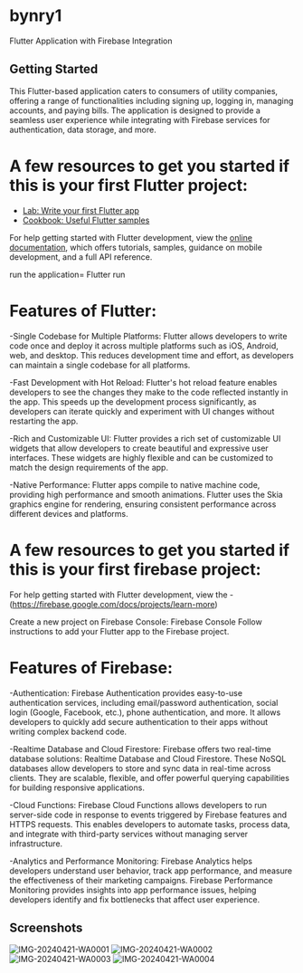 # bynry1

Flutter Application with Firebase Integration

## Getting Started

 This Flutter-based application caters to consumers of utility companies, offering a range of functionalities including signing up, logging in, managing accounts, and paying bills. The application is designed to provide a seamless user experience while integrating with Firebase services for authentication, data storage, and more.
# A few resources to get you started if this is your first Flutter project:

- [Lab: Write your first Flutter app](https://docs.flutter.dev/get-started/codelab)
- [Cookbook: Useful Flutter samples](https://docs.flutter.dev/cookbook)

For help getting started with Flutter development, view the
[online documentation](https://docs.flutter.dev/), which offers tutorials,
samples, guidance on mobile development, and a full API reference.

run the application= Flutter run

# Features of Flutter:
-Single Codebase for Multiple Platforms: Flutter allows developers to write code once and deploy it across multiple platforms such as iOS, Android, web, and desktop. This reduces development time and effort, as developers can maintain a single codebase for all platforms.

-Fast Development with Hot Reload: Flutter's hot reload feature enables developers to see the changes they make to the code reflected instantly in the app. This speeds up the development process significantly, as developers can iterate quickly and experiment with UI changes without restarting the app.

-Rich and Customizable UI: Flutter provides a rich set of customizable UI widgets that allow developers to create beautiful and expressive user interfaces. These widgets are highly flexible and can be customized to match the design requirements of the app.

-Native Performance: Flutter apps compile to native machine code, providing high performance and smooth animations. Flutter uses the Skia graphics engine for rendering, ensuring consistent performance across different devices and platforms.


# A few resources to get you started if this is your first firebase project:

For help getting started with Flutter development, view the
-(https://firebase.google.com/docs/projects/learn-more)

Create a new project on Firebase Console: Firebase Console
Follow instructions to add your Flutter app to the Firebase project.

# Features of Firebase:
-Authentication: Firebase Authentication provides easy-to-use authentication services, including email/password authentication, social login (Google, Facebook, etc.), phone authentication, and more. It allows developers to quickly add secure authentication to their apps without writing complex backend code.

-Realtime Database and Cloud Firestore: Firebase offers two real-time database solutions: Realtime Database and Cloud Firestore. These NoSQL databases allow developers to store and sync data in real-time across clients. They are scalable, flexible, and offer powerful querying capabilities for building responsive applications.

-Cloud Functions: Firebase Cloud Functions allows developers to run server-side code in response to events triggered by Firebase features and HTTPS requests. This enables developers to automate tasks, process data, and integrate with third-party services without managing server infrastructure.

-Analytics and Performance Monitoring: Firebase Analytics helps developers understand user behavior, track app performance, and measure the effectiveness of their marketing campaigns. Firebase Performance Monitoring provides insights into app performance issues, helping developers identify and fix bottlenecks that affect user experience.








## Screenshots
![IMG-20240421-WA0001](https://github.com/ManasiSankpal/bynry1/assets/138512997/f7c5838c-244f-4fb2-8bd3-2837a26041fa)
![IMG-20240421-WA0002](https://github.com/ManasiSankpal/bynry1/assets/138512997/37f01469-52a8-459b-8c07-753f7c0d482a)
![IMG-20240421-WA0003](https://github.com/ManasiSankpal/bynry1/assets/138512997/884c1d50-3e4d-45c1-b26e-977423871cac)
![IMG-20240421-WA0004](https://github.com/ManasiSankpal/bynry1/assets/138512997/53c52c85-18e4-4123-a81f-e0381fbe2b15)
